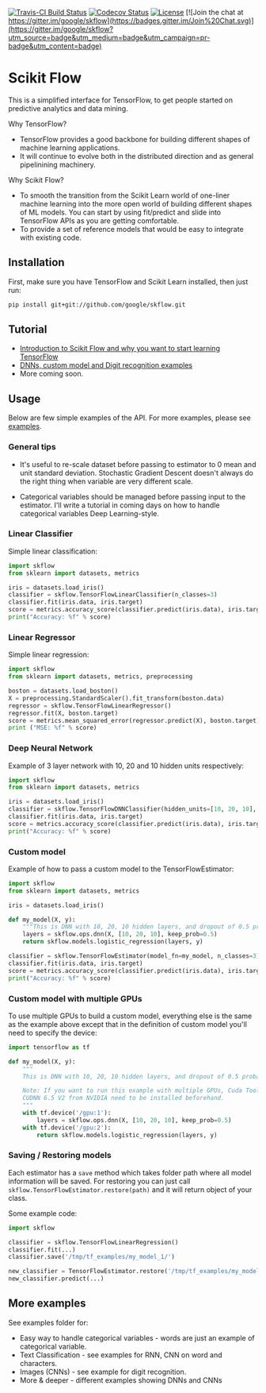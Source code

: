 [![Travis-CI Build Status](https://travis-ci.org/google/skflow.svg?branch=master)](https://travis-ci.org/google/skflow)
[![Codecov Status](https://codecov.io/github/google/skflow/coverage.svg?precision=2)](https://codecov.io/github/google/skflow)
[![License](https://img.shields.io/github/license/google/skflow.svg)](http://www.apache.org/licenses/LICENSE-2.0.html)
[![Join the chat at https://gitter.im/google/skflow](https://badges.gitter.im/Join%20Chat.svg)](https://gitter.im/google/skflow?utm_source=badge&utm_medium=badge&utm_campaign=pr-badge&utm_content=badge)

# Scikit Flow

This is a simplified interface for TensorFlow, to get people started on predictive analytics and data mining.

Why TensorFlow?
* TensorFlow provides a good backbone for building different shapes of machine learning applications.
* It will continue to evolve both in the distributed direction and as general pipelinining machinery.

Why Scikit Flow?
* To smooth the transition from the Scikit Learn world of one-liner machine learning into the
more open world of building different shapes of ML models. You can start by using fit/predict and slide into TensorFlow APIs as you are getting comfortable.
* To provide a set of reference models that would be easy to integrate with existing code.

## Installation

First, make sure you have TensorFlow and Scikit Learn installed, then just run:

```Bash
pip install git+git://github.com/google/skflow.git
```

## Tutorial

* [Introduction to Scikit Flow and why you want to start learning TensorFlow](https://medium.com/@ilblackdragon/tensorflow-tutorial-part-1-c559c63c0cb1)
* [DNNs, custom model and Digit recognition examples](https://medium.com/@ilblackdragon/tensorflow-tutorial-part-2-9ffe47049c92)
* More coming soon.

## Usage

Below are few simple examples of the API. 
For more examples, please see [examples](https://github.com/google/skflow/tree/master/examples).

### General tips

* It's useful to re-scale dataset before passing to estimator to 0 mean and unit standard deviation. 
Stochastic Gradient Descent doesn't always do the right thing when variable are very different scale.

* Categorical variables should be managed before passing input to the estimator. I'll write a tutorial in coming days on how to handle categorical variables Deep Learning-style.

### Linear Classifier

Simple linear classification:

```Python
import skflow
from sklearn import datasets, metrics

iris = datasets.load_iris()
classifier = skflow.TensorFlowLinearClassifier(n_classes=3)
classifier.fit(iris.data, iris.target)
score = metrics.accuracy_score(classifier.predict(iris.data), iris.target)
print("Accuracy: %f" % score)
```

### Linear Regressor

Simple linear regression:

```Python
import skflow
from sklearn import datasets, metrics, preprocessing

boston = datasets.load_boston()
X = preprocessing.StandardScaler().fit_transform(boston.data)
regressor = skflow.TensorFlowLinearRegressor()
regressor.fit(X, boston.target)
score = metrics.mean_squared_error(regressor.predict(X), boston.target)
print ("MSE: %f" % score)
```

### Deep Neural Network

Example of 3 layer network with 10, 20 and 10 hidden units respectively:

```Python
import skflow
from sklearn import datasets, metrics

iris = datasets.load_iris()
classifier = skflow.TensorFlowDNNClassifier(hidden_units=[10, 20, 10], n_classes=3)
classifier.fit(iris.data, iris.target)
score = metrics.accuracy_score(classifier.predict(iris.data), iris.target)
print("Accuracy: %f" % score)
```

### Custom model

Example of how to pass a custom model to the TensorFlowEstimator:

```Python
import skflow
from sklearn import datasets, metrics

iris = datasets.load_iris()

def my_model(X, y):
    """This is DNN with 10, 20, 10 hidden layers, and dropout of 0.5 probability."""
    layers = skflow.ops.dnn(X, [10, 20, 10], keep_prob=0.5)
    return skflow.models.logistic_regression(layers, y)

classifier = skflow.TensorFlowEstimator(model_fn=my_model, n_classes=3)
classifier.fit(iris.data, iris.target)
score = metrics.accuracy_score(classifier.predict(iris.data), iris.target)
print("Accuracy: %f" % score)
```

### Custom model with multiple GPUs

To use multiple GPUs to build a custom model, everything else is the same as the example above
except that in the definition of custom model you'll need to specify the device:

```Python
import tensorflow as tf

def my_model(X, y):
    """
    This is DNN with 10, 20, 10 hidden layers, and dropout of 0.5 probability.

    Note: If you want to run this example with multiple GPUs, Cuda Toolkit 7.0 and 
    CUDNN 6.5 V2 from NVIDIA need to be installed beforehand. 
    """
    with tf.device('/gpu:1'):
    	layers = skflow.ops.dnn(X, [10, 20, 10], keep_prob=0.5)
    with tf.device('/gpu:2'):
    	return skflow.models.logistic_regression(layers, y)
```

### Saving / Restoring models

Each estimator has a `save` method which takes folder path where all model information will be saved. 
For restoring you can just call `skflow.TensorFlowEstimator.restore(path)` and it will return object of your class.

Some example code:

```Python
import skflow

classifier = skflow.TensorFlowLinearRegression()
classifier.fit(...)
classifier.save('/tmp/tf_examples/my_model_1/')

new_classifier = TensorFlowEstimator.restore('/tmp/tf_examples/my_model_2')
new_classifier.predict(...)
```

## More examples

See examples folder for:

* Easy way to handle categorical variables - words are just an example of categorical variable.
* Text Classification - see examples for RNN, CNN on word and characters.
* Images (CNNs) - see example for digit recognition. 
* More & deeper - different examples showing DNNs and CNNs

